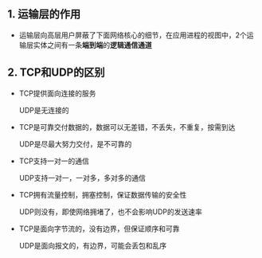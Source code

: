 

## 1. 运输层的作用

* 运输层向高层用户屏蔽了下面网络核心的细节，在应用进程的视图中，2个运输层实体之间有一条**端到端**的**逻辑通信通道**



## 2. TCP和UDP的区别

* TCP提供面向连接的服务

  UDP是无连接的

* TCP是可靠交付数据的，数据可以无差错，不丢失，不重复，按需到达

  UDP是尽最大努力交付，是不可靠的
  
* TCP支持一对一的通信

  UDP支持一对一，一对多，多对多的通信

* TCP拥有流量控制，拥塞控制，保证数据传输的安全性

  UDP则没有，即使网络拥堵了，也不会影响UDP的发送速率

* TCP是面向字节流的，没有边界，但保证顺序和可靠

  UDP是面向报文的，有边界，可能会丢包和乱序





